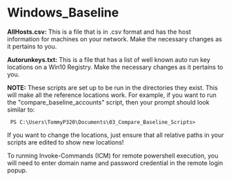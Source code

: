 # Windows_Baseline

   **AllHosts.csv:**    This is a file that is in .csv format and has the host information for machines on your network.  Make the necessary changes as it pertains to you.
  
   **Autorunkeys.txt:** This is a file that has a list of well known auto run key locations on a Win10 Registry. Make the necessary changes as it pertains to you.
  
**NOTE:** 
These scripts are set up to be run in the directories they exist. This will make all the reference locations work. 
   For example, if you want to run the "compare_baseline_accounts" script, then your prompt should look similar to:
           
     PS C:\Users\TommyP320\Documents\03_Compare_Baseline_Scripts>
           
   If you want to change the locations, just ensure that all relative paths in your scripts are edited to show new locations!

To running Invoke-Commands (ICM) for remote powershell execution, you will need to enter domain name and password credential in the remote login popup.
